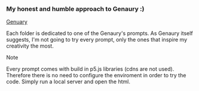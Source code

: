 ### My honest and humble approach to Genaury :) ###
[Genuary](https://genuary.art/)

Each folder is dedicated to one of the Genaury's prompts. As Genaury itself suggests, I'm not going to try every prompt, only the ones that inspire my creativity the most.

> [!NOTE]
> Every prompt comes with build in p5.js libraries (cdns are not used). Therefore there is no need to configure the enviroment in order to try the code. Simply run a local server and open the html. 
